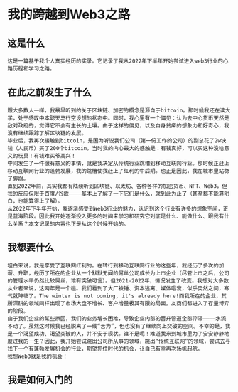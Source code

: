 # 我的跨越到Web3之路

## 这是什么
    这是一篇基于我个人真实经历的实录。它记录了我从2022年下半年开始尝试进入web3行业的心路历程和学习之路。

## 在此之前发生了什么
    跟大多数人一样，我最早听到的关于区块链、加密的概念是源自于bitcoin。那时候我还在读大学，处于感叹中本聪天马行空设想的状态中。同时，我心里有一个偏见：认为去中心货币天然是敌对政府的，觉得它不会有生长的土壤。由于这样的偏见，以及自身贫瘠的想象力和好奇心，我没有继续跟踪了解区块链的发展。
    毕业后，我再次接触到bitcoin，是因为听说我们公司（第一份工作的公司）的副总花了2w块钱（人民币）买了200个bitcoin。当时我的内心最大的感触是：有钱真好，可以买这种没啥意义的玩具！有钱难买爷高兴！
    中间发生了一件很有意义的事情，就是我决定从传统行业跳槽到移动互联网行业。那时候正赶上移动互联网行业的蓬勃发展，我的跳槽使我赶上了红利的中后期。也正是因此，我在城市里站稳了脚跟。
    直到2022年前，其实我都有陆续听到区块链、以太坊、各种各样的加密货币、NFT、Web3，但我的反应仅限于百度/谷歌————基本上了解了一下它们是什么，就到此为止了（甚至都不能算明白，也能算得上了解）。
    从2022年下半年开始，我逐渐感受到Web3行业的魅力，认识到这个行业有许多的想象空间，正是蓝海阶段。因此我开始逐渐投入更多的时间来学习和研究它到底是什么、能做什么、跟我有什么关系？本文记录的内容也正是从这个时候开始的。

## 我想要什么
    坦白来说，我是享受了互联网红利的。在转行到移动互联网行业的这些年，我经历了多次的加薪、升职，经历了所在的企业从一个默默无闻的屌丝公司成长为上市企业（尽管上市之后，公司的管理水平仍然比较屌丝，难有突破可言）。但2021-2022年，情况发生了改变。我想对大多数从业者来说，这两年是一个槛。我们看到了大厂被锤、资本逃离、媒体唱衰，似乎突然之间，寒气就降临了。The winter is not coming, it's already here!而我所在的企业，其所深耕的领域同样出现了市场大盘不增长、客户增量极其有限的局面。友商们都进入了存量博弈的阶段。
    由于我们企业的某些原因，我们的业务增长困难，导致企业内部的晋升管道全部停滞————水流不动了。虽然这时候我已经脱离了一线“苦力”，但也没有了继续向上突破的空间。不幸的是，我是一个渴望成功、渴望突破的人，并不安于现状。谁不是呢！难道我来到城市里为了安安静静地度过我的一生？因此，我开始尝试跳出公司所从事的领域，跳出“传统互联网”的领域，尝试去寻找下一个有蓬勃发展机会的行业，期望抓住时代的机会，让自己有幸再次扬帆起航。
    我想Web3就是我的机会！

## 我是如何入门的
